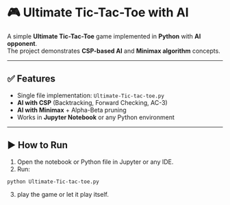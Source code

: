 # 🎮 Ultimate Tic-Tac-Toe with AI

A simple **Ultimate Tic-Tac-Toe** game implemented in **Python** with **AI opponent**.  
The project demonstrates **CSP-based AI** and **Minimax algorithm** concepts.

---

## ✅ Features
- Single file implementation: `Ultimate-Tic-tac-toe.py`
- **AI with CSP** (Backtracking, Forward Checking, AC-3)
- **AI with Minimax** + Alpha-Beta pruning
- Works in **Jupyter Notebook** or any Python environment

---

## ▶ How to Run
1. Open the notebook or Python file in Jupyter or any IDE.
2. Run:
  ```bash
  python Ultimate-Tic-tac-toe.py 
  ```
3. play the game or let it play itself.

